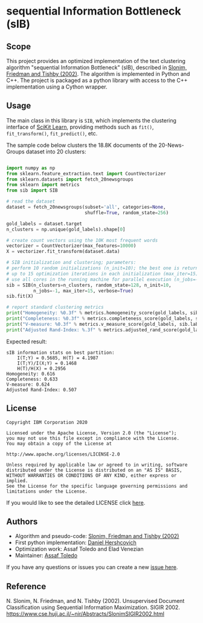 <!-- This should be the location of the title of the repository, normally the short name -->
# sequential Information Bottleneck (sIB)


<!-- Build Status, is a great thing to have at the top of your repository, it shows that you take your CI/CD as first class citizens -->
<!-- [![Build Status](https://travis-ci.org/jjasghar/ibm-cloud-cli.svg?branch=master)](https://travis-ci.org/jjasghar/ibm-cloud-cli) -->


<!-- Not always needed, but a scope helps the user understand in a short sentance like below, why this repo exists -->
## Scope

This project provides an optimized implementation of the text clustering algorithm "sequential Information Bottleneck" (sIB), described in [Slonim, Friedman and Tishby (2002)](#reference).
The algorithm is implemented in Python and C++. The project is packaged as a python library with access to the C++ implementation using a Cython wrapper.



<!-- A more detailed Usage or detailed explaination of the repository here -->
## Usage
The main class in this library is `SIB`, which implements the clustering interface of [SciKit Learn][sklearn], providing methods such as `fit()`, `fit_transform()`, `fit_predict()`, etc. 

The sample code below clusters the 18.8K documents of the 20-News-Groups dataset into 20 clusters:

```python

import numpy as np
from sklearn.feature_extraction.text import CountVectorizer
from sklearn.datasets import fetch_20newsgroups
from sklearn import metrics
from sib import SIB

# read the dataset
dataset = fetch_20newsgroups(subset='all', categories=None,
                             shuffle=True, random_state=256)

gold_labels = dataset.target
n_clusters = np.unique(gold_labels).shape[0]

# create count vectors using the 10K most frequent words
vectorizer = CountVectorizer(max_features=10000)
X = vectorizer.fit_transform(dataset.data)

# SIB initialization and clustering; parameters:
# perform 10 random initializations (n_init=10); the best one is returned.
# up to 15 optimization iterations in each initialization (max_iter=15)
# use all cores in the running machine for parallel execution (n_jobs=-1)
sib = SIB(n_clusters=n_clusters, random_state=128, n_init=10,
          n_jobs=-1, max_iter=15, verbose=True)
sib.fit(X)

# report standard clustering metrics
print("Homogeneity: %0.3f" % metrics.homogeneity_score(gold_labels, sib.labels_))
print("Completeness: %0.3f" % metrics.completeness_score(gold_labels, sib.labels_))
print("V-measure: %0.3f" % metrics.v_measure_score(gold_labels, sib.labels_))
print("Adjusted Rand-Index: %.3f" % metrics.adjusted_rand_score(gold_labels, sib.labels_))
```

Expected result:
```
sIB information stats on best partition:
	I(T;Y) = 0.5685, H(T) = 4.1987
	I(T;Y)/I(X;Y) = 0.1468
	H(T)/H(X) = 0.2956
Homogeneity: 0.616
Completeness: 0.633
V-measure: 0.624
Adjusted Rand-Index: 0.507
```

<!-- License and Authors is optional here, but gives you the ability to highlight who is involed in the project -->
## License

```text
Copyright IBM Corporation 2020

Licensed under the Apache License, Version 2.0 (the "License");
you may not use this file except in compliance with the License.
You may obtain a copy of the License at

http://www.apache.org/licenses/LICENSE-2.0

Unless required by applicable law or agreed to in writing, software
distributed under the License is distributed on an "AS IS" BASIS,
WITHOUT WARRANTIES OR CONDITIONS OF ANY KIND, either express or implied.
See the License for the specific language governing permissions and
limitations under the License.

```

If you would like to see the detailed LICENSE click [here](LICENSE).


## Authors 
- Algorithm and pseudo-code: [Slonim, Friedman and Tishby (2002)](#reference)
- First python implementation: [Daniel Hershcovich](https://danielhers.github.io/)
- Optimization work: Assaf Toledo and Elad Venezian
- Maintainer: [Assaf Toledo](https://github.com/assaftibm)


<!-- Questions can be useful but optional, this gives you a place to say, "This is how to contact this project maintainers or create PRs -->
If you have any questions or issues you can create a new [issue here][issues].

## Reference
N. Slonim, N. Friedman, and N. Tishby (2002). Unsupervised Document Classification using Sequential Information Maximization. SIGIR 2002.
https://www.cse.huji.ac.il/~nir/Abstracts/SlonimSIGIR2002.html


[issues]: https://github.com/IBM/sib/issues/new
[sklearn]: https://scikit-learn.org
